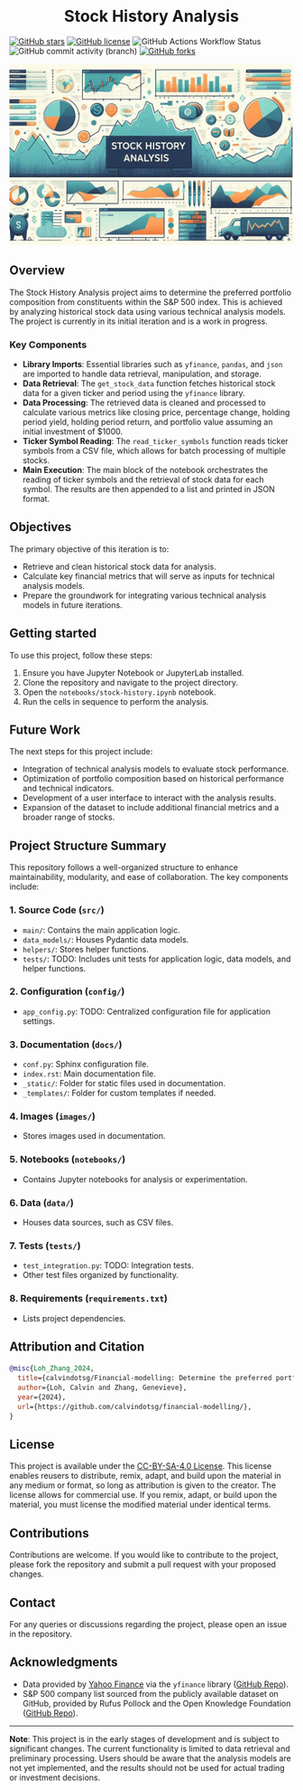<!-- PROJECT LOGO -->
<br />
<p align="center">
  <h1 align="center">Stock History Analysis</h1>
</p>
<!-- PROJECT LOGO -->

[![GitHub stars](https://img.shields.io/github/stars/calvindotsg/financial-modelling)](./financial-modelling/stargazers)
[![GitHub license](https://img.shields.io/github/license/calvindotsg/financial-modelling)](./financial-modelling/LICENSE)
![GitHub Actions Workflow Status](https://img.shields.io/github/actions/workflow/status/calvindotsg/financial-modelling/documentation.yml)
![GitHub commit activity (branch)](https://img.shields.io/github/commit-activity/w/calvindotsg/financial-modelling/main)
[![GitHub forks](https://img.shields.io/github/forks/calvindotsg/financial-modelling)](./financial-modelling/network)


![Project banner](images/project_banner.jpeg)

## Overview
The Stock History Analysis project aims to determine the preferred portfolio composition from constituents within the S&P 500 index. This is achieved by analyzing historical stock data using various technical analysis models. The project is currently in its initial iteration and is a work in progress.

### Key Components
- **Library Imports**: Essential libraries such as `yfinance`, `pandas`, and `json` are imported to handle data retrieval, manipulation, and storage.
- **Data Retrieval**: The `get_stock_data` function fetches historical stock data for a given ticker and period using the `yfinance` library.
- **Data Processing**: The retrieved data is cleaned and processed to calculate various metrics like closing price, percentage change, holding period yield, holding period return, and portfolio value assuming an initial investment of $1000.
- **Ticker Symbol Reading**: The `read_ticker_symbols` function reads ticker symbols from a CSV file, which allows for batch processing of multiple stocks.
- **Main Execution**: The main block of the notebook orchestrates the reading of ticker symbols and the retrieval of stock data for each symbol. The results are then appended to a list and printed in JSON format.

## Objectives
The primary objective of this iteration is to:
- Retrieve and clean historical stock data for analysis.
- Calculate key financial metrics that will serve as inputs for technical analysis models.
- Prepare the groundwork for integrating various technical analysis models in future iterations.

## Getting started
To use this project, follow these steps:
1. Ensure you have Jupyter Notebook or JupyterLab installed.
2. Clone the repository and navigate to the project directory.
3. Open the `notebooks/stock-history.ipynb` notebook.
4. Run the cells in sequence to perform the analysis.

## Future Work
The next steps for this project include:
- Integration of technical analysis models to evaluate stock performance.
- Optimization of portfolio composition based on historical performance and technical indicators.
- Development of a user interface to interact with the analysis results.
- Expansion of the dataset to include additional financial metrics and a broader range of stocks.

## Project Structure Summary

This repository follows a well-organized structure to enhance maintainability, modularity, and ease of collaboration. The key components include:

### 1. Source Code (`src/`)

- `main/`: Contains the main application logic.
- `data_models/`: Houses Pydantic data models.
- `helpers/`: Stores helper functions.
- `tests/`: TODO: Includes unit tests for application logic, data models, and helper functions.

### 2. Configuration (`config/`)

- `app_config.py`: TODO: Centralized configuration file for application settings.

### 3. Documentation (`docs/`)

- `conf.py`: Sphinx configuration file.
- `index.rst`: Main documentation file.
- `_static/`: Folder for static files used in documentation.
- `_templates/`: Folder for custom templates if needed.

### 4. Images (`images/`)

- Stores images used in documentation.

### 5. Notebooks (`notebooks/`)

- Contains Jupyter notebooks for analysis or experimentation.

### 6. Data (`data/`)

- Houses data sources, such as CSV files.

### 7. Tests (`tests/`)

- `test_integration.py`: TODO: Integration tests.
- Other test files organized by functionality.

### 8. Requirements (`requirements.txt`)

- Lists project dependencies.

## Attribution and Citation

```bibtex
@misc{Loh_Zhang_2024,
  title={calvindotsg/Financial-modelling: Determine the preferred portfolio composition from constituents within the S&P 500 index},
  author={Loh, Calvin and Zhang, Genevieve},
  year={2024},
  url={https://github.com/calvindotsg/financial-modelling/},
}
```

## License
This project is available under the [CC-BY-SA-4.0 License](LICENSE.md). This license enables reusers to distribute, remix, adapt, and build upon the material in any medium or format, so long as attribution is given to the creator. The license allows for commercial use. If you remix, adapt, or build upon the material, you must license the modified material under identical terms.

## Contributions
Contributions are welcome. If you would like to contribute to the project, please fork the repository and submit a pull request with your proposed changes.

## Contact
For any queries or discussions regarding the project, please open an issue in the repository.

## Acknowledgments
- Data provided by [Yahoo Finance](https://finance.yahoo.com/) via the `yfinance` library ([GitHub Repo](https://github.com/ranaroussi/yfinance)).
- S&P 500 company list sourced from the publicly available dataset on GitHub, provided by Rufus Pollock and the Open Knowledge Foundation ([GitHub Repo](https://github.com/datasets/s-and-p-500-companies/)).

---

**Note**: This project is in the early stages of development and is subject to significant changes. The current functionality is limited to data retrieval and preliminary processing. Users should be aware that the analysis models are not yet implemented, and the results should not be used for actual trading or investment decisions.
